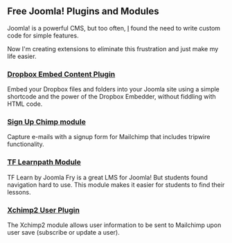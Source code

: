 ## Free Joomla! Plugins and Modules

Joomla! is a powerful CMS, but too often, [I](https://brettvachon.com) found the need to write custom code for simple features.

Now I'm creating extensions to eliminate this frustration and just make my life easier.

### [Dropbox Embed Content Plugin](Dropboxembed)

Embed your Dropbox files and folders into your Joomla site using a simple shortcode and the power of the Dropbox Embedder, without fiddling with HTML code.

### [Sign Up Chimp module](Signupchimp)

Capture e-mails with a signup form for Mailchimp that includes tripwire functionality.

### [TF Learnpath Module](TfLearnpath)

TF Learn by Joomla Fry is a great LMS for Joomla! But students found navigation hard to use. This module makes it easier for students to find their lessons.

### [Xchimp2 User Plugin](Xchimp2)

The Xchimp2 module allows user information to be sent to Mailchimp upon user save (subscribe or update a user).

